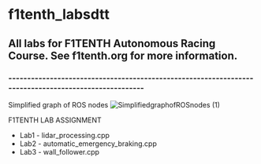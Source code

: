 # f1tenth_labsdtt
## All labs for F1TENTH Autonomous Racing Course. See f1tenth.org for more information.
### -----------------------------------------------------------------------------------------------------
Simplified graph of ROS nodes
![SimplifiedgraphofROSnodes (1)](https://user-images.githubusercontent.com/69444682/126677447-7afa3166-ff22-473f-ba71-5074623fbc61.png)

F1TENTH LAB ASSIGNMENT
* Lab1 - lidar_processing.cpp
* Lab2 - automatic_emergency_braking.cpp
* Lab3 - wall_follower.cpp
